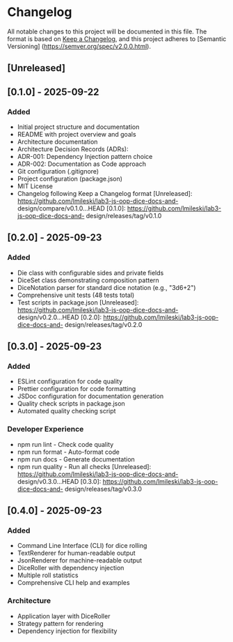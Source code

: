 # Changelog
All notable changes to this project will be documented in this file.
The format is based on [Keep a Changelog](https://keepachangelog.com/en/1.0.0/),
and this project adheres to [Semantic Versioning]
(https://semver.org/spec/v2.0.0.html).
## [Unreleased]
## [0.1.0] - 2025-09-22
### Added
- Initial project structure and documentation
- README with project overview and goals
- Architecture documentation
- Architecture Decision Records (ADRs):
- ADR-001: Dependency Injection pattern choice
- ADR-002: Documentation as Code approach
- Git configuration (.gitignore)
- Project configuration (package.json)
- MIT License
- Changelog following Keep a Changelog format
[Unreleased]: https://github.com/lmileski/lab3-js-oop-dice-docs-and-
design/compare/v0.1.0...HEAD
[0.1.0]: https://github.com/lmileski/lab3-js-oop-dice-docs-and-
design/releases/tag/v0.1.0
## [0.2.0] - 2025-09-23
### Added
- Die class with configurable sides and private fields
- DiceSet class demonstrating composition pattern
- DiceNotation parser for standard dice notation (e.g., "3d6+2")
- Comprehensive unit tests (48 tests total)
- Test scripts in package.json
[Unreleased]: https://github.com/lmileski/lab3-js-oop-dice-docs-and-
design/v0.2.0...HEAD
[0.2.0]: https://github.com/lmileski/lab3-js-oop-dice-docs-and-
design/releases/tag/v0.2.0
## [0.3.0] - 2025-09-23
### Added
- ESLint configuration for code quality
- Prettier configuration for code formatting
- JSDoc configuration for documentation generation
- Quality check scripts in package.json
- Automated quality checking script
### Developer Experience
- npm run lint - Check code quality
- npm run format - Auto-format code
- npm run docs - Generate documentation
- npm run quality - Run all checks
[Unreleased]: https://github.com/lmileski/lab3-js-oop-dice-docs-and-
design/v0.3.0...HEAD
[0.3.0]: https://github.com/lmileski/lab3-js-oop-dice-docs-and-
design/releases/tag/v0.3.0
## [0.4.0] - 2025-09-23
### Added
- Command Line Interface (CLI) for dice rolling
- TextRenderer for human-readable output
- JsonRenderer for machine-readable output
- DiceRoller with dependency injection
- Multiple roll statistics
- Comprehensive CLI help and examples
### Architecture
- Application layer with DiceRoller
- Strategy pattern for rendering
- Dependency injection for flexibility